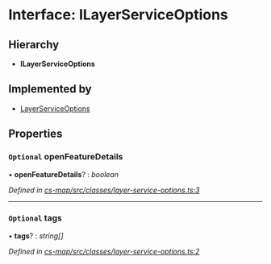 # Interface: ILayerServiceOptions

## Hierarchy

* **ILayerServiceOptions**

## Implemented by

* [LayerServiceOptions](../classes/_cs_map_src_classes_layer_service_options_.layerserviceoptions.md)

## Properties

### `Optional` openFeatureDetails

• **openFeatureDetails**? : *boolean*

*Defined in [cs-map/src/classes/layer-service-options.ts:3](https://github.com/RichardHovenkamp/csnext/blob/0e0b9b29/packages/cs-map/src/classes/layer-service-options.ts#L3)*

___

### `Optional` tags

• **tags**? : *string[]*

*Defined in [cs-map/src/classes/layer-service-options.ts:2](https://github.com/RichardHovenkamp/csnext/blob/0e0b9b29/packages/cs-map/src/classes/layer-service-options.ts#L2)*
